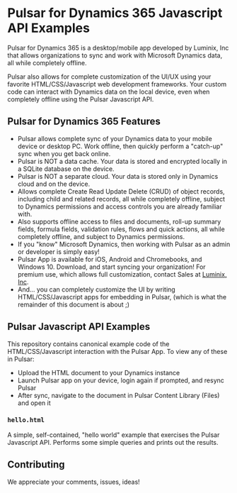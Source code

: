 Pulsar for Dynamics 365 Javascript API Examples
===============================================

Pulsar for Dynamics 365 is a desktop/mobile app developed by Luminix, Inc that allows organizations to sync and work with Microsoft Dynamics data, all while completely offline.

Pulsar also allows for complete customization of the UI/UX using your favorite HTML/CSS/Javascript web development frameworks.  Your custom code can interact with Dynamics data on the local device, even when completely offline using the Pulsar Javascript API.

Pulsar for Dynamics 365 Features
--------------------------------
- Pulsar allows complete sync of your Dynamics data to your mobile device or desktop PC. Work offline, then quickly perform a "catch-up" sync when you get back online.
- Pulsar is NOT a data cache.  Your data is stored and encrypted locally in a SQLite database on the device.
- Pulsar is NOT a separate cloud.  Your data is stored only in Dynamics cloud and on the device.
- Allows complete Create Read Update Delete (CRUD) of object records, including child and related records, all while completely offline, subject to Dynamics permissions and access controls you are already familiar with.
- Also supports offline access to files and documents, roll-up summary fields, formula fields, validation rules, flows and quick actions, all while completely offline, and subject to Dynamics permissions.
- If you "know" Microsoft Dynamics, then working with Pulsar as an admin or developer is simply easy!
- Pulsar App is available for iOS, Android and Chromebooks, and Windows 10.  Download, and start syncing your organization!  For premium use, which allows full customization, contact Sales at [Luminix, Inc](https://www.luminixinc.com).
- And... you can completely customize the UI by writing HTML/CSS/Javascript apps for embedding in Pulsar, (which is what the remainder of this document is about ;)

Pulsar Javascript API Examples
------------------------------

This repository contains canonical example code of the HTML/CSS/Javascript interaction with the Pulsar App.  To view any of these in Pulsar:

- Upload the HTML document to your Dynamics instance
- Launch Pulsar app on your device, login again if prompted, and resync Pulsar
- After sync, navigate to the document in Pulsar Content Library (Files) and open it

### `hello.html`

A simple, self-contained, "hello world" example that exercises the Pulsar Javascript API.  Performs some simple queries and prints out the results.

Contributing
------------

We appreciate your comments, issues, ideas!

